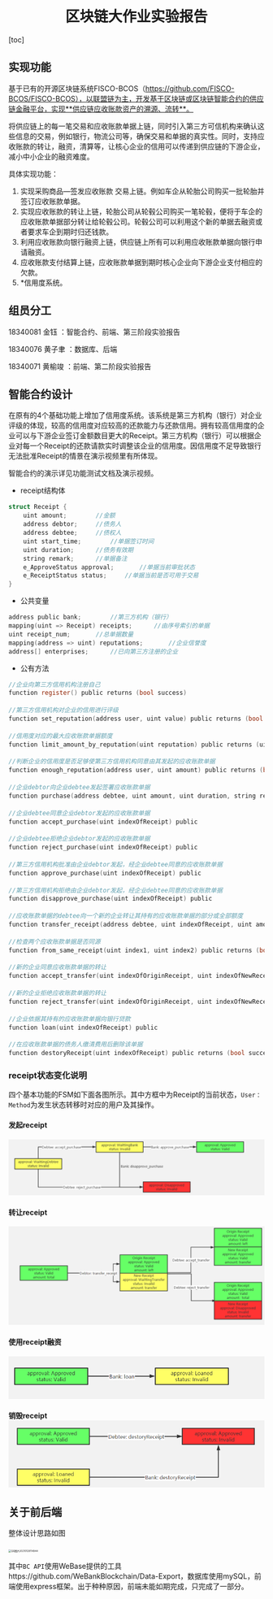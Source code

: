 <h1 align=center> 区块链大作业实验报告 </h1>

[toc]

## 实现功能

基于已有的开源区块链系统FISCO-BCOS（https://github.com/FISCO-BCOS/FISCO-BCOS），以联盟链为主，开发基于区块链或区块链智能合约的供应链金融平台，实现**供应链应收账款资产的溯源、流转**。

将供应链上的每一笔交易和应收账款单据上链，同时引入第三方可信机构来确认这些信息的交易，例如银行，物流公司等，确保交易和单据的真实性。同时，支持应收账款的转让，融资，清算等，让核心企业的信用可以传递到供应链的下游企业，减小中小企业的融资难度。

具体实现功能：

1. 实现采购商品—签发应收账款 交易上链。例如车企从轮胎公司购买一批轮胎并签订应收账款单据。
2. 实现应收账款的转让上链，轮胎公司从轮毂公司购买一笔轮毂，便将于车企的应收账款单据部分转让给轮毂公司。轮毂公司可以利用这个新的单据去融资或者要求车企到期时归还钱款。
3. 利用应收账款向银行融资上链，供应链上所有可以利用应收账款单据向银行申请融资。
4. 应收账款支付结算上链，应收账款单据到期时核心企业向下游企业支付相应的欠款。
5. *信用度系统。



## 组员分工

18340081 金钰 ：智能合约、前端、第三阶段实验报告

18340076 黄子聿 ：数据库、后端

18340071 黄榆竣 ：前端、第二阶段实验报告



## 智能合约设计

在原有的4个基础功能上增加了信用度系统。该系统是第三方机构（银行）对企业评级的体现，较高的信用度对应较高的还款能力与还款信用。拥有较高信用度的企业可以与下游企业签订金额数目更大的Receipt。第三方机构（银行）可以根据企业对每一个Receipt的还款请款实时调整该企业的信用度。因信用度不足导致银行无法批准Receipt的情景在演示视频里有所体现。

智能合约的演示详见功能测试文档及演示视频。

- receipt结构体

```c++
struct Receipt {
    uint amount;        //金额
    address debtor;     //债务人
    address debtee;     //债权人
    uint start_time;        //单据签订时间
    uint duration;      //债务有效期
    string remark;      //单据备注
    e_ApproveStatus approval;       //单据当前审批状态
    e_ReceiptStatus status;     //单据当前是否可用于交易
}

```

- 公共变量

```c
address public bank;        //第三方机构（银行）
mapping(uint => Receipt) receipts;      //由序号索引的单据
uint receipt_num;       //总单据数量
mapping(address => uint) reputations;       //企业信誉度
address[] enterprises;      //已向第三方注册的企业
```

- 公有方法

```c
//企业向第三方信用机构注册自己
function register() public returns (bool success) 

//第三方信用机构对企业的信用进行评级
function set_reputation(address user, uint value) public returns (bool success) 

//信用度对应的最大应收账款单据额度
function limit_amount_by_reputation(uint reputation) public returns (uint amount)

//判断企业的信用度是否足够使第三方信用机构同意由其发起的应收账款单据
function enough_reputation(address user, uint amount) public returns (bool) 

//企业debtor向企业debtee发起签署应收账款单据
function purchase(address debtee, uint amount, uint duration, string remark) public returns (uint index) 

//企业debtee同意企业debtor发起的应收账款单据
function accept_purchase(uint indexOfReceipt) public 

//企业debtee拒绝企业debtor发起的应收账款单据
function reject_purchase(uint indexOfReceipt) public 

//第三方信用机构批准由企业debtor发起，经企业debtee同意的应收账款单据
function approve_purchase(uint indexOfReceipt) public 

//第三方信用机构拒绝由企业debtor发起，经企业debtee同意的应收账款单据
function disapprove_purchase(uint indexOfReceipt) public 

//应收账款单据的debtee向一个新的企业转让其持有的应收账款单据的部分或全部额度
function transfer_receipt(address debtee, uint indexOfReceipt, uint amount, string remark) public returns (uint indexOfOriginReceipt, uint indexOfNewReceipt) 

//检查两个应收账款单据是否同源
function from_same_receipt(uint index1, uint index2) public returns (bool) 

//新的企业同意应收账款单据的转让
function accept_transfer(uint indexOfOriginReceipt, uint indexOfNewReceipt) public 

//新的企业拒绝应收账款单据的转让
function reject_transfer(uint indexOfOriginReceipt, uint indexOfNewReceipt) public 

//企业依据其持有的应收账款单据向银行贷款
function loan(uint indexOfReceipt) public 

//在应收账款单据的债务人缴清费用后删除该单据
function destoryReceipt(uint indexOfReceipt) public returns (bool success) 

```

### receipt状态变化说明

四个基本功能的FSM如下面各图所示。其中方框中为Receipt的当前状态，`User：Method`为发生状态转移时对应的用户及其操作。

#### 发起receipt

![image-20201211151531016](img/image-20201211151531016.png)

#### 转让receipt

![image-20201211151548501](img/image-20201211151548501.png)

#### 使用receipt融资

![image-20201211151600585](img/image-20201211151600585.png)

#### 销毁receipt![image-20201211151612546](img/image-20201211151612546.png)



## 关于前后端

整体设计思路如图

<img src="C:\Users\18141\Desktop\QQ图片20210129114944.png" alt="QQ图片20210129114944" style="zoom: 33%;" />

其中`BC API`使用WeBase提供的工具https://github.com/WeBankBlockchain/Data-Export，数据库使用mySQL，前端使用express框架。出于种种原因，前端未能如期完成，只完成了一部分。